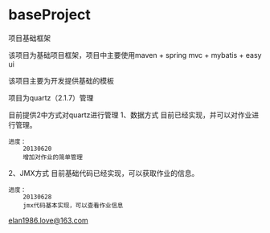 baseProject
===========

项目基础框架

该项目为基础项目框架，项目中主要使用maven + spring mvc + mybatis + easy ui

该项目主要为开发提供基础的模板



项目为quartz（2.1.7）管理

目前提供2中方式对quartz进行管理
1、数据方式
	目前已经实现，并可以对作业进行管理。
	
	进度：
		20130620
		增加对作业的简单管理

2、JMX方式
	目前基础代码已经实现，可以获取作业的信息。
	
	进度：
		20130628
		jmx代码基本实现，可以查看作业信息


elan1986.love@163.com
